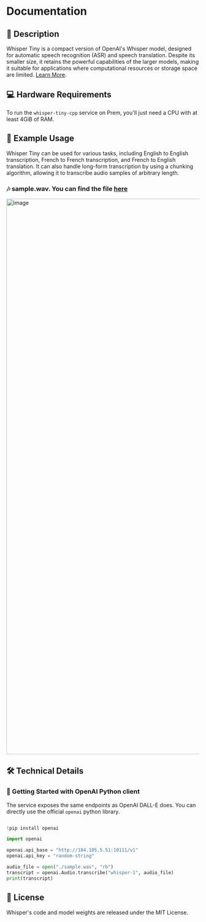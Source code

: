 # Documentation

## 📌 Description

Whisper Tiny is a compact version of OpenAI's Whisper model, designed for automatic speech recognition (ASR) and speech translation. Despite its smaller size, it retains the powerful capabilities of the larger models, making it suitable for applications where computational resources or storage space are limited. <a href='https://huggingface.co/openai/whisper-tiny' target='_blank'>Learn More</a>.

## 💻 Hardware Requirements

To run the `whisper-tiny-cpp` service on Prem, you'll just need a CPU with at least 4GiB of RAM.

## 📒 Example Usage

Whisper Tiny can be used for various tasks, including English to English transcription, French to French transcription, and French to English translation. It can also handle long-form transcription by using a chunking algorithm, allowing it to transcribe audio samples of arbitrary length.

### 🎶 sample.wav. You can find the file [here](https://github.com/premAI-io/prem-registry/blob/main/audio-to-text-whisper-tiny/sample.wav)

<img width="1449" alt="image" src="https://github.com/premAI-io/prem-registry/assets/29598954/4b879d6b-4404-47ae-b3c9-f2f5fd38ec0e">

## 🛠️ Technical Details

### 🚀 Getting Started with OpenAI Python client

The service exposes the same endpoints as OpenAI DALL-E does. You can directly use the official `openai` python library.

```python

!pip install openai

import openai

openai.api_base = "http://184.105.5.51:10111/v1"
openai.api_key = "random-string"

audio_file = open("./sample.wav", "rb")
transcript = openai.Audio.transcribe("whisper-1", audio_file)
print(transcript)

```

## 📜 License

Whisper's code and model weights are released under the MIT License.
